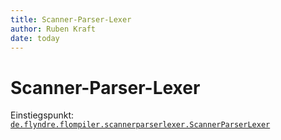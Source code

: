 ```yaml
---
title: Scanner-Parser-Lexer
author: Ruben Kraft
date: today
---
```


# Scanner-Parser-Lexer

Einstiegspunkt: [`de.flyndre.flompiler.scannerparserlexer.ScannerParserLexer`](../src/main/java/de/flyndre/flompiler/scannerparserlexer/ScannerParserLexer.java)
